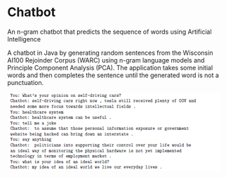 # Chatbot
An n-gram chatbot that predicts the sequence of words using Artificial Intelligence

A chatbot in Java by generating random sentences from the Wisconsin AI100 Rejoinder Corpus (WARC) using n-gram language models and Principle Component Analysis (PCA). The application takes some initial words and then completes the sentence until the generated word is not a punctuation.

![Demo](https://github.com/prabhnoorsinghchawla/Chatbot/blob/master/demo.png)
